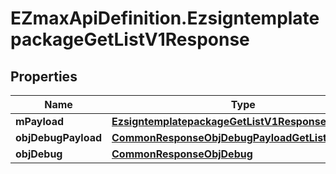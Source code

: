 # EZmaxApiDefinition.EzsigntemplatepackageGetListV1Response

## Properties

Name | Type | Description | Notes
------------ | ------------- | ------------- | -------------
**mPayload** | [**EzsigntemplatepackageGetListV1ResponseMPayload**](EzsigntemplatepackageGetListV1ResponseMPayload.md) |  | 
**objDebugPayload** | [**CommonResponseObjDebugPayloadGetList**](CommonResponseObjDebugPayloadGetList.md) |  | [optional] 
**objDebug** | [**CommonResponseObjDebug**](CommonResponseObjDebug.md) |  | [optional] 


